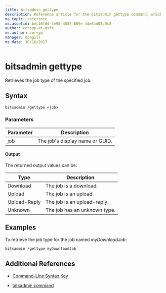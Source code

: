 ```yaml
---
title: bitsadmin gettype
description: Reference article for the bitsadmin gettype command, which retrieves the job type of the specified job.
ms.topic: reference
ms.assetid: bec16f04-3e95-4587-889e-3de6ad03c9c8
author: coreyp-at-msft
ms.author: coreyp
manager: dongill
ms.date: 10/16/2017
---
```


# bitsadmin gettype

Retrieves the job type of the specified job.

## Syntax

```
bitsadmin /gettype <job>
```

### Parameters

| Parameter | Description |
| -------------- | -------------- |
| job | The job's display name or GUID. |

#### Output

The returned output values can be:

| Type | Description |
| --------------- | ----------- |
| Download | The job is a download. |
| Upload | The job is an upload. |
| Upload-Reply | The job is an upload-reply. |
| Unknown | The job has an unknown type. |

## Examples

To retrieve the job type for the job named *myDownloadJob*:

```
bitsadmin /gettype myDownloadJob
```

## Additional References

- [Command-Line Syntax Key](command-line-syntax-key.md)

- [bitsadmin command](bitsadmin.md)
